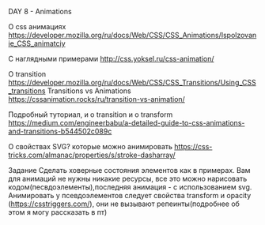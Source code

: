 DAY 8 - Animations

О css анимациях https://developer.mozilla.org/ru/docs/Web/CSS/CSS_Animations/Ispolzovanie_CSS_animatciy

С наглядными примерами   http://css.yoksel.ru/css-animation/

О transition  https://developer.mozilla.org/ru/docs/Web/CSS/CSS_Transitions/Using_CSS_transitions
Transitions vs Animations
https://cssanimation.rocks/ru/transition-vs-animation/

Подробный туториал, и о transition и о transform https://medium.com/engineerbabu/a-detailed-guide-to-css-animations-and-transitions-b544502c089c

О свойствах SVG? которые можно анимировать https://css-tricks.com/almanac/properties/s/stroke-dasharray/


Задание
Сделать ховерные состояния элементов как в примерах. Вам для анимаций не нужны никакие ресурсы, все это можно нарисовать кодом(песвдоэлементы),последняя анимация -  с использованием svg. Анимировать у псевдоэлементов следует свойства transform и opacity (https://csstriggers.com/), они не вызывают репеинты(подробнее об этом я могу рассказать в пт)
